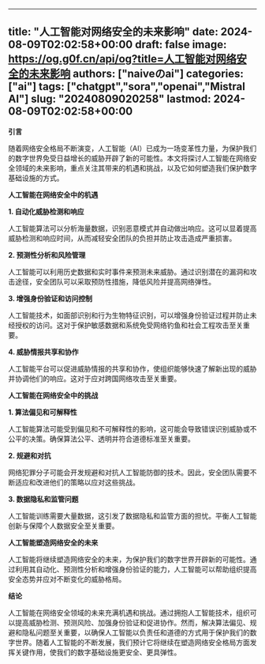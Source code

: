 
---
title: "人工智能对网络安全的未来影响"
date: 2024-08-09T02:02:58+00:00
draft: false
image: https://og.g0f.cn/api/og?title=人工智能对网络安全的未来影响
authors: ["naiveのai"]
categories: ["ai"]
tags: ["chatgpt","sora","openai","Mistral AI"]
slug: "20240809020258"
lastmod: 2024-08-09T02:02:58+00:00
---
**引言**

随着网络安全格局不断演变，人工智能（AI）已成为一场变革性力量，为保护我们的数字世界免受日益增长的威胁开辟了新的可能性。本文将探讨人工智能在网络安全领域的未来影响，重点关注其带来的机遇和挑战，以及它如何塑造我们保护数字基础设施的方式。

**人工智能在网络安全中的机遇**

**1. 自动化威胁检测和响应**

人工智能算法可以分析海量数据，识别恶意模式并自动做出响应。这可以显着提高威胁检测和响应时间，从而减轻安全团队的负担并防止攻击造成严重损害。

**2. 预测性分析和风险管理**

人工智能可以利用历史数据和实时事件来预测未来威胁。通过识别潜在的漏洞和攻击途径，安全团队可以采取预防性措施，降低风险并提高网络弹性。

**3. 增强身份验证和访问控制**

人工智能技术，如面部识别和行为生物特征识别，可以增强身份验证过程并防止未经授权的访问。这对于保护敏感数据和系统免受网络钓鱼和社会工程攻击至关重要。

**4. 威胁情报共享和协作**

人工智能平台可以促进威胁情报的共享和协作，使组织能够快速了解新出现的威胁并协调他们的响应。这对于应对跨国网络攻击至关重要。

**人工智能在网络安全中的挑战**

**1. 算法偏见和可解释性**

人工智能算法可能受到偏见和不可解释性的影响，这可能会导致错误识别威胁或不公平的决策。确保算法公平、透明并符合道德标准至关重要。

**2. 规避和对抗**

网络犯罪分子可能会开发规避和对抗人工智能防御的技术。因此，安全团队需要不断适应和改进他们的策略以应对这些挑战。

**3. 数据隐私和监管问题**

人工智能训练需要大量数据，这引发了数据隐私和监管方面的担忧。平衡人工智能创新与保障个人数据安全至关重要。

**人工智能塑造网络安全的未来**

人工智能将继续塑造网络安全的未来，为保护我们的数字世界开辟新的可能性。通过利用其自动化、预测性分析和增强身份验证的能力，人工智能可以帮助组织提高安全态势并应对不断变化的威胁格局。

**结论**

人工智能在网络安全领域的未来充满机遇和挑战。通过拥抱人工智能技术，组织可以提高威胁检测、预测风险、加强身份验证和促进协作。然而，解决算法偏见、规避和隐私问题至关重要，以确保人工智能以负责任和道德的方式用于保护我们的数字世界。随着人工智能的不断发展，我们预计它将继续在塑造网络安全格局方面发挥关键作用，使我们的数字基础设施更安全、更具弹性。